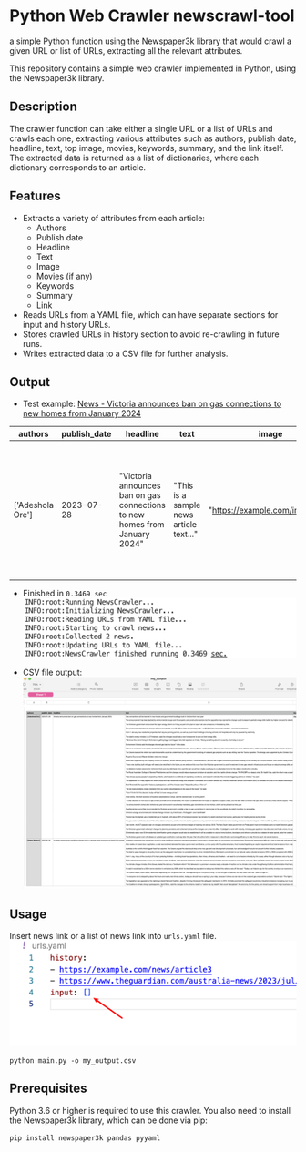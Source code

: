 # Python Web Crawler newscrawl-tool
a simple Python function using the Newspaper3k library that would crawl a given URL or list of URLs, extracting all the relevant attributes.

This repository contains a simple web crawler implemented in Python, using the Newspaper3k library.

## Description

The crawler function can take either a single URL or a list of URLs and crawls each one, extracting various attributes such as authors, publish date, headline, text, top image, movies, keywords, summary, and the link itself. The extracted data is returned as a list of dictionaries, where each dictionary corresponds to an article.
## Features

- Extracts a variety of attributes from each article:
  - Authors
  - Publish date
  - Headline
  - Text
  - Image
  - Movies (if any)
  - Keywords
  - Summary
  - Link
- Reads URLs from a YAML file, which can have separate sections for input and history URLs.
- Stores crawled URLs in history section to avoid re-crawling in future runs.
- Writes extracted data to a CSV file for further analysis.

## Output 

- Test example: [News - Victoria announces ban on gas connections to new homes from January 2024](https://www.theguardian.com/australia-news/2023/jul/28/victoria-announces-ban-on-gas-connections-to-new-homes-from-january-2024)

| authors     | publish_date | headline              | text                                              | image                          | movies | keywords         | summary                                        | link                          |
|-------------|--------------|-----------------------|---------------------------------------------------|--------------------------------|--------|------------------|------------------------------------------------|-------------------------------|
| ['Adeshola Ore'] | 2023-07-28   | "Victoria announces ban on gas connections to new homes from January 2024" | "This is a sample news article text..." | "https://example.com/image.jpg" | []     | ['change', 'states', 'energy', 'ban', 'victoria', 'announces', 'victorias', 'gas', 'connections', 'help', 'future', 'homes', '2024', 'changes'] | "This is a summary of the sample news article..." | "https://www.theguardian.com/australia-news/2023/jul/28/victoria-announces-ban-on-gas-connections-to-new-homes-from-january-2024"|

- Finished in `0.3469 sec` ![logging output](/images/repo/image_3.png)

- CSV file output: ![csv output](/images/repo/image_2.png)

## Usage 
Insert news link or a list of news link into `urls.yaml` file.
![Example](/images/repo/image_1.png)
```shell
python main.py -o my_output.csv

```

## Prerequisites

Python 3.6 or higher is required to use this crawler. You also need to install the Newspaper3k library, which can be done via pip:

```shell
pip install newspaper3k pandas pyyaml
```